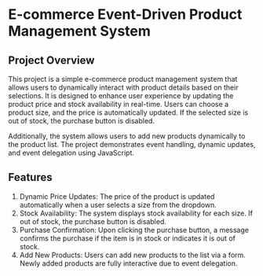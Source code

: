 # E-commerce Event-Driven Product Management System

## Project Overview

This project is a simple e-commerce product management system that allows users to dynamically interact with product details based on their selections. It is designed to enhance user experience by updating the product price and stock availability in real-time. Users can choose a product size, and the price is automatically updated. If the selected size is out of stock, the purchase button is disabled.

Additionally, the system allows users to add new products dynamically to the product list. The project demonstrates event handling, dynamic updates, and event delegation using JavaScript.

## Features

1. Dynamic Price Updates: The price of the product is updated automatically when a user selects a size from the dropdown.
2. Stock Availability: The system displays stock availability for each size. If out of stock, the purchase button is disabled.
3. Purchase Confirmation: Upon clicking the purchase button, a message confirms the purchase if the item is in stock or indicates it is out of stock.
4. Add New Products: Users can add new products to the list via a form. Newly added products are fully interactive due to event delegation.

